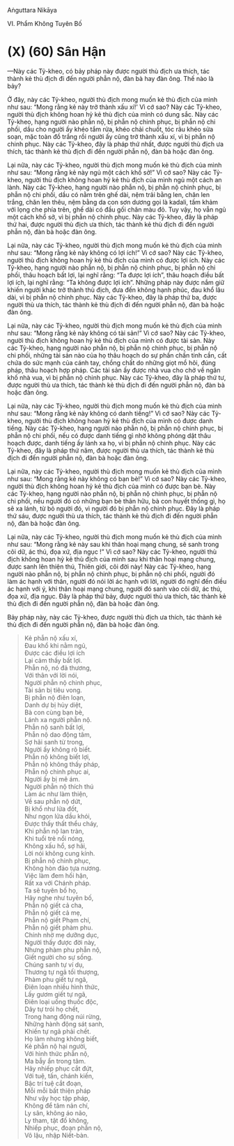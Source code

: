 Aṅguttara Nikāya

VI. Phẩm Không Tuyên Bố

# (X) (60) Sân Hận

—Này các Tỷ-kheo, có bảy pháp này được người thù địch ưa thích, tác thành kẻ thù địch đi đến người phẫn nộ, đàn bà hay đàn ông. Thế nào là bảy?

Ở đây, này các Tỷ-kheo, người thù địch mong muốn kẻ thù địch của mình như sau: “Mong rằng kẻ này trở thành xấu xí!' Vì cớ sao? Này các Tỷ-kheo, người thù địch không hoan hỷ kẻ thù địch của mình có dung sắc. Này các Tỷ-kheo, hạng người nào phẫn nộ, bị phẫn nộ chinh phục, bị phẫn nộ chi phối, dầu cho người ấy khéo tắm rửa, khéo chải chuốt, tóc râu khéo sửa soạn, mặc toàn đồ trắng rồi người ấy cũng trở thành xấu xí, vì bị phẫn nộ chinh phục. Này các Tỷ-kheo, đây là pháp thứ nhất, được người thù địch ưa thích, tác thành kẻ thù địch đi đến người phẫn nộ, đàn bà hoặc đàn ông.

Lại nữa, này các Tỷ-kheo, người thù địch mong muốn kẻ thù địch của mình như sau: “Mong rằng kẻ này ngủ một cách khổ sở!” Vì cớ sao? Này các Tỷ-kheo, người thù địch không hoan hỷ kẻ thù địch của mình ngủ một cách an lành. Này các Tỷ-kheo, hạng người nào phẫn nộ, bị phẫn nộ chinh phục, bị phẫn nộ chi phối, dầu có nằm trên ghế dài, nệm trải bằng len, chăn len trắng, chăn len thêu, nệm bằng da con sơn dương gọi là kadali, tấm khảm với lọng che phía trên, ghế dài có đầu gối chân màu đỏ. Tuy vậy, họ vẫn ngủ một cách khổ sở, vì bị phẫn nộ chinh phục. Này các Tỷ-kheo, đây là pháp thứ hai, được người thù địch ưa thích, tác thành kẻ thù địch đi đến người phẫn nộ, đàn bà hoặc đàn ông.

Lại nữa, này các Tỷ-kheo, người thù địch mong muốn kẻ thù địch của mình như sau: “Mong rằng kẻ này không có lợi ích!” Vì cớ sao? Này các Tỷ-kheo, người thù địch không hoan hỷ kẻ thù địch của mình có được lợi ích. Này các Tỷ-kheo, hạng người nào phẫn nộ, bị phẫn nộ chinh phục, bị phẫn nộ chi phối, thâu hoạch bất lợi, lại nghĩ rằng: “Ta được lợi ích”, thâu hoạch điều bất lợi ích, lại nghĩ rằng: “Ta không được lợi ích”. Những pháp này được nắm giữ khiến người khác trở thành thù địch, đưa đến không hạnh phúc, đau khổ lâu dài, vì bị phẫn nộ chinh phục. Này các Tỷ-kheo, đây là pháp thứ ba, được người thù ưa thích, tác thành kẻ thù địch đi đến người phẫn nộ, đàn bà hoặc đàn ông.

Lại nữa, này các Tỷ-kheo, người thù địch mong muốn kẻ thù địch của mình như sau: “Mong rằng kẻ này không có tài sản!” Vì cớ sao? Này các Tỷ-kheo, người thù địch không hoan hỷ kẻ thù địch của mình có được tài sản. Này các Tỷ-kheo, hạng người nào phẫn nộ, bị phẫn nộ chinh phục, bị phẫn nộ chi phối, những tài sản nào của họ thâu hoạch do sự phấn chấn tinh cần, cất chứa do sức mạnh của cánh tay, chồng chất do những giọt mồ hôi, đúng pháp, thâu hoạch hợp pháp. Các tài sản ấy được nhà vua cho chở về ngân khố nhà vua, vì bị phẫn nộ chinh phục. Này các Tỷ-kheo, đây là pháp thứ tư, được người thù ưa thích, tác thành kẻ thù địch đi đến người phẫn nộ, đàn bà hoặc đàn ông.

Lại nữa, này các Tỷ-kheo, người thù địch mong muốn kẻ thù địch của mình như sau: “Mong rằng kẻ này không có danh tiếng!” Vì cớ sao? Này các Tỷ-kheo, người thù địch không hoan hỷ kẻ thù địch của mình có được danh tiếng. Này các Tỷ-kheo, hạng người nào phẫn nộ, bị phẫn nộ chinh phục, bị phẫn nộ chi phối, nếu có được danh tiếng gì nhờ không phóng dật thâu hoạch được, danh tiếng ấy lánh xa họ, vì bị phẫn nộ chinh phục. Này các Tỷ-kheo, đây là pháp thứ năm, được người thù ưa thích, tác thành kẻ thù địch đi đến người phẫn nộ, đàn bà hoặc đàn ông.

Lại nữa, này các Tỷ-kheo, người thù địch mong muốn kẻ thù địch của mình như sau: “Mong rằng kẻ này không có bạn bè!” Vì cớ sao? Này các Tỷ-kheo, người thù địch không hoan hỷ kẻ thù địch của mình có được bạn bè. Này các Tỷ-kheo, hạng người nào phẫn nộ, bị phẫn nộ chinh phục, bị phẫn nộ chi phối, nếu người đó có những bạn bè thân hữu, bà con huyết thống gì, họ sẽ xa lánh, từ bỏ người đó, vì người đó bị phẫn nộ chinh phục. Ðây là pháp thứ sáu, được người thù ưa thích, tác thành kẻ thù địch đi đến người phẫn nộ, đàn bà hoặc đàn ông.

Lại nữa, này các Tỷ-kheo, người thù địch mong muốn kẻ thù địch của mình như sau: “Mong rằng kẻ này sau khi thân hoại mạng chung, sẽ sanh trong cõi dữ, ác thú, đọa xứ, địa ngục !” Vì cớ sao? Này các Tỷ-kheo, người thù địch không hoan hỷ kẻ thù địch của mình sau khi thân hoại mạng chung, được sanh lên thiện thú, Thiên giới, cõi đời này! Này các Tỷ-kheo, hạng người nào phẫn nộ, bị phẫn nộ chinh phục, bị phẫn nộ chi phối, người đó làm ác hạnh với thân, người đó nói lời ác hạnh với lời, người đó nghĩ đến điều ác hạnh với ý, khi thân hoại mạng chung, người đó sanh vào cõi dữ, ác thú, đọa xứ, địa ngục. Ðây là pháp thứ bảy, được người thù ưa thích, tác thành kẻ thù địch đi đến người phẫn nộ, đàn bà hoặc đàn ông.

Bảy pháp này, này các Tỷ-kheo, được người thù địch ưa thích, tác thành kẻ thù địch đi đến người phẫn nộ, đàn bà hoặc đàn ông.

> Kẻ phẫn nộ xấu xí,  
> Ðau khổ khi nằm ngủ,  
> Ðược các điều lợi ích  
> Lại cảm thấy bất lợi.  
> Phẫn nộ, nó đả thương,  
> Với thân với lời nói,  
> Người phẫn nộ chinh phục,  
> Tài sản bị tiêu vong.  
> Bị phẫn nộ điên loạn,  
> Danh dự bị hủy diệt,  
> Bà con cùng bạn bè,  
> Lánh xa người phẫn nộ.  
> Phẫn nộ sanh bất lợi,  
> Phẫn nộ dao động tâm,  
> Sợ hãi sanh từ trong,  
> Người ấy không rõ biết.  
> Phẫn nộ không biết lợi,  
> Phẫn nộ không thấy pháp,  
> Phẫn nộ chinh phục ai,  
> Người ấy bị mê ám.  
> Người phẫn nộ thích thú  
> Làm ác như làm thiện,  
> Về sau phẫn nộ dứt,  
> Bị khổ như lửa đốt,  
> Như ngọn lửa dầu khói,  
> Ðược thấy thất thểu cháy,  
> Khi phẫn nộ lan tràn,  
> Khi tuổi trẻ nổi nóng,  
> Không xấu hổ, sợ hãi,  
> Lời nói không cung kính.  
> Bị phẫn nộ chinh phục,  
> Không hòn đảo tựa nương.  
> Việc làm đem hối hận,  
> Rất xa với Chánh pháp.  
> Ta sẽ tuyên bố họ,  
> Hãy nghe như tuyên bố,  
> Phẫn nộ giết cả cha,  
> Phẫn nộ giết cả mẹ,  
> Phẫn nộ giết Phạm chí,  
> Phẫn nộ giết phàm phu.  
> Chính nhờ mẹ dưỡng dục,  
> Người thấy được đời này,  
> Nhưng phàm phu phẫn nộ,  
> Giết người cho sự sống.  
> Chúng sanh tự ví dụ,  
> Thương tự ngã tối thượng,  
> Phàm phu giết tự ngã,  
> Ðiên loạn nhiều hình thức,  
> Lấy gươm giết tự ngã,  
> Ðiên loại uống thuốc độc,  
> Dây tự trói họ chết,  
> Trong hang động núi rừng,  
> Những hành động sát sanh,  
> Khiến tự ngã phải chết.  
> Họ làm nhưng không biết,  
> Kẻ phẫn nộ hại người,  
> Với hình thức phẫn nộ,  
> Ma bẫy ẩn trong tâm.  
> Hãy nhiếp phục cắt đứt,  
> Với tuệ, tấn, chánh kiến,  
> Bậc trí tuệ cắt đoạn,  
> Mỗi mỗi bất thiện pháp  
> Như vậy học tập pháp,  
> Không để tâm nản chí,  
> Ly sân, không áo não,  
> Ly tham, tật đố không,  
> Nhiếp phục, đoạn phẫn nộ,  
> Vô lậu, nhập Niết-bàn.

